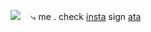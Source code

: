 ![](https://ucarecdn.com/bd44878a-16dc-472f-a1cf-665026a9e663/Untitled2896_20250224230829.png)
ㅤ⤷ me . check [insta](https://www.instagram.com/acornyum/) sign [ata](https://acornious.atabook.org/)
